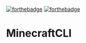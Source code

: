 [![forthebadge](https://forthebadge.com/images/badges/made-with-java.svg)](https://forthebadge.com) [![forthebadge](https://forthebadge.com/images/badges/open-source.svg)](https://forthebadge.com)
# MinecraftCLI 
